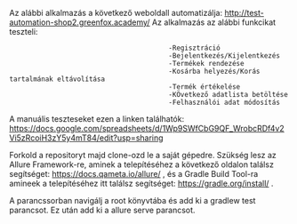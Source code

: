 Az alábbi alkalmazás a következő weboldall automatizálja: http://test-automation-shop2.greenfox.academy/
Az alkalmazás az alábbi funkcikat teszteli:

                                            -Regisztráció
                                            -Bejelentkezés/Kijelentkezés
                                            -Termékek rendezése
                                            -Kosárba helyezés/Korás tartalmának eltávolítása
                                            -Termék értékelése
                                            -KÖvetkező adatlista betöltése
                                            -Felhasználói adat módosítás
                                            
                                          
A manuális teszteseket ezen a linken találhatók: https://docs.google.com/spreadsheets/d/1Wp9SWfCbG9QF_WrobcRDf4v2Vi5zRcoiH3zY5y4mT84/edit?usp=sharing


Forkold a repositoryt majd clone-ozd le a saját gépedre. Szükség lesz az Allure Framework-re, aminek a telepítéséhez a következő oldalon találsz segítséget: https://docs.qameta.io/allure/ , és a Gradle Build Tool-ra amineek a telepítéséhez itt találsz segítséget: https://gradle.org/install/ .

A parancssorban navigálj a root könyvtába és add ki a gradlew test parancsot.
Ez után add ki a allure serve <path to your Allure-results folder> parancsot.
